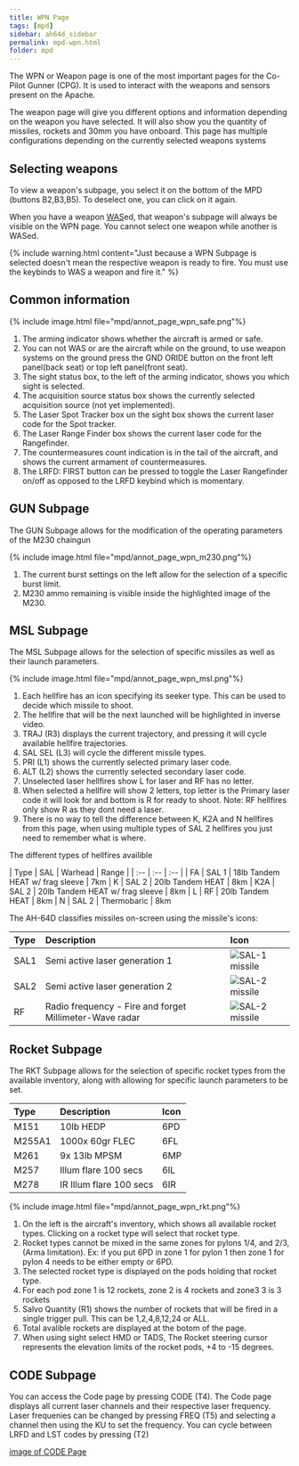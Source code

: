 ```yaml
---
title: WPN Page
tags: [mpd]
sidebar: ah64d_sidebar
permalink: mpd-wpn.html
folder: mpd
---
```


The WPN or Weapon page is one of the most important pages for the Co-Pilot Gunner (CPG). It is used to interact with the weapons and sensors present on the Apache.

The weapon page will give you different options and information depending on the weapon you have selected. It will also show you the quantity of missiles, rockets and 30mm you have onboard. This page has multiple configurations depending on the currently selected weapons systems

## Selecting weapons

To view a weapon's subpage, you select it on the bottom of the MPD (buttons B2,B3,B5). To deselect one, you can click on it again.

When you have a weapon [WAS](weapons-was.html)ed, that weapon's subpage will always be visible on the WPN page. You cannot select one weapon while another is WASed.

{% include warning.html content="Just because a WPN Subpage is selected doesn't mean the respective weapon is ready to fire. You must use the keybinds to WAS a weapon and fire it." %}

## Common information

{% include image.html file="mpd/annot_page_wpn_safe.png"%}

1. The arming indicator shows whether the aircraft is armed or safe.
2. You can not WAS or are the aircraft while on the ground, to use weapon systems on the ground press the GND ORIDE button on the front left panel(back seat) or top left panel(front seat).
3. The sight status box, to the left of the arming indicator, shows you which sight is selected.
4. The acquisition source status box shows the currently selected acquisition source (not yet implemented).
5. The Laser Spot Tracker box un the sight box shows the current laser code for the Spot tracker.
6. The Laser Range Finder box shows the current laser code for the Rangefinder.
7. The countermeasures count indication is in the tail of the aircraft, and shows the current armament of countermeasures.
8. The LRFD: FIRST button can be pressed to toggle the Laser Rangefinder on/off as opposed to the LRFD keybind which is momentary.

## GUN Subpage

The GUN Subpage allows for the modification of the operating parameters of the M230 chaingun

{% include image.html file="mpd/annot_page_wpn_m230.png"%}

1. The current burst settings on the left allow for the selection of a specific burst limit.
2. M230 ammo remaining is visible inside the highlighted image of the M230.

## MSL Subpage

The MSL Subpage allows for the selection of specific missiles as well as their launch parameters.

{% include image.html file="mpd/annot_page_wpn_msl.png"%}

1. Each hellfire has an icon specifying its seeker type. This can be used to decide which missile to shoot.
2. The hellfire that will be the next launched will be highlighted in inverse video.
3. TRAJ (R3) displays the current trajectory, and pressing it will cycle available hellfire trajectories.
4. SAL SEL (L3) will cycle the different missile types.
5. PRI (L1) shows the currently selected primary laser code. 
6. ALT (L2) shows the currently selected secondary laser code.
7. Unselected laser hellfires show L for laser and RF has no letter.
8. When selected a hellfire will show 2 letters, top letter is the Primary laser code it will look for and bottom is R for ready to shoot. Note: RF hellfires only show R as they dont need a laser.
9. There is no way to tell the difference between K, K2A and N hellfires from this page, when using multiple types of SAL 2 hellfires you just need to remember what is where.

The different types of hellfires availible

| Type | SAL | Warhead | Range | 
| :-- | :-- | :-- |
| FA | SAL 1 | 18lb Tandem HEAT w/ frag sleeve | 7km
| K | SAL 2 | 20lb Tandem HEAT | 8km
| K2A | SAL 2 | 20lb Tandem HEAT w/ frag sleeve | 8km
| L | RF | 20lb Tandem HEAT | 8km
| N | SAL 2 | Thermobaric | 8km

The AH-64D classifies missiles on-screen using the missile's icons:

| Type | Description | Icon |
| :-- | :-- | :-- |
| SAL1 | Semi active laser generation 1 | ![SAL-1 missile](images/tex/icons/114LINV_ca.png)
| SAL2 | Semi active laser generation 2 | ![SAL-2 missile](images/tex/icons/114LINV2_ca.png)
| RF | Radio frequency - Fire and forget Millimeter-Wave radar | ![SAL-2 missile](images/tex/icons/114RINV_ca.png)

## Rocket Subpage

The RKT Subpage allows for the selection of specific rocket types from the available inventory, along with allowing for specific launch parameters to be set.

| Type | Description | Icon |
| :-- | :-- | :-- |
| M151 | 10lb HEDP | 6PD
| M255A1 | 1000x 60gr FLEC | 6FL
| M261 | 9x 13lb MPSM | 6MP
| M257 | Illum flare 100 secs | 6IL
| M278 | IR Illum flare 100 secs | 6IR

{% include image.html file="mpd/annot_page_wpn_rkt.png"%}

1. On the left is the aircraft's inventory, which shows all available rocket types. Clicking on a rocket type will select that rocket type.
2. Rocket types cannot be mixed in the same zones for pylons 1/4, and 2/3, (Arma limitation). Ex: if you put 6PD in zone 1 for pylon 1 then zone 1 for pylon 4 needs to be either empty or 6PD.
3. The selected rocket type is displayed on the pods holding that rocket type.
4. For each pod zone 1 is 12 rockets, zone 2 is 4 rockets and zone3 3 is 3 rockets
4. Salvo Quantity (R1) shows the number of rockets that will be fired in a single trigger pull. This can be 1,2,4,8,12,24 or ALL.
5. Total avalible rockets are displayed at the botom of the page.
6. When using sight select HMD or TADS, The Rocket steering cursor represents the elevation limits of the rocket pods, +4 to -15 degrees.

## CODE Subpage

You can access the Code page by pressing CODE (T4). The Code page displays all current laser channels and their respective laser frequency. Laser frequenies can be changed by pressing FREQ (T5) and selecting a channel then using the KU to set the frequency. You can cycle between LRFD and LST codes by pressing (T2)

[image of CODE Page]()